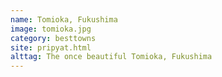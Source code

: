 ```yaml
---
name: Tomioka, Fukushima
image: tomioka.jpg
category: besttowns
site: pripyat.html
alttag: The once beautiful Tomioka, Fukushima
---
```



